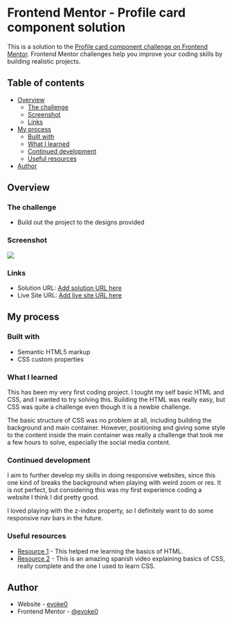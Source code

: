 # Frontend Mentor - Profile card component solution

This is a solution to the [Profile card component challenge on Frontend Mentor](https://www.frontendmentor.io/challenges/profile-card-component-cfArpWshJ). Frontend Mentor challenges help you improve your coding skills by building realistic projects. 

## Table of contents

- [Overview](#overview)
  - [The challenge](#the-challenge)
  - [Screenshot](#screenshot)
  - [Links](#links)
- [My process](#my-process)
  - [Built with](#built-with)
  - [What I learned](#what-i-learned)
  - [Continued development](#continued-development)
  - [Useful resources](#useful-resources)
- [Author](#author)

## Overview

### The challenge

- Build out the project to the designs provided

### Screenshot

![](/design/my-own-desing.jpg)

### Links

- Solution URL: [Add solution URL here](https://your-solution-url.com)
- Live Site URL: [Add live site URL here](https://your-live-site-url.com)

## My process

### Built with

- Semantic HTML5 markup
- CSS custom properties

### What I learned

This has been my very first coding project. I tought my self basic HTML and CSS, and I wanted to try solving this. Building the HTML was really easy, but CSS was quite a challenge even though it is a newbie challenge.

The basic structure of CSS was no problem at all, including building the background and main container. However, positioning and giving some style to the content inside the main container was really a challenge that took me a few hours to solve, especially the social media content.

### Continued development

I aim to further develop my skills in doing responsive websites, since this one kind of breaks the background when playing with weird zoom or res. It is not perfect, but considering this was my first experience coding a website I think I did pretty good.

I loved playing with the z-index property, so I definitely want to do some responsive nav bars in the future.

### Useful resources

- [Resource 1](https://youtu.be/vz4z0RLcAyk) - This helped me learning the basics of HTML.
- [Resource 2](https://youtu.be/N8V5JhasaSE) - This is an amazing spanish video explaining basics of CSS, really complete and the one I used to learn CSS.

## Author

- Website - [evoke0](https://evoke0.github.io/FEM-ProfileCardComp/)
- Frontend Mentor - [@evoke0](https://www.frontendmentor.io/profile/evoke0)
